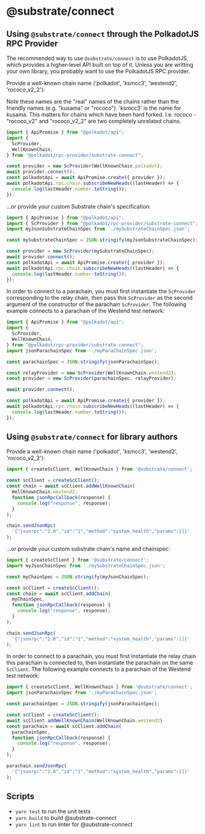 # @substrate/connect

## Using `@substrate/connect` through the PolkadotJS RPC Provider

The recommended way to use `@substrate/connect` is to use PolkadotJS,
which provides a higher-level API built on top of it.
Unless you are writting your own library, you probably want to use the
PolkadotJS RPC provider.

Provide a well-known chain name ('polkadot', 'ksmcc3', 'westend2', 'rococo_v2_2'):

Note these names are the "real" names of the chains rather than the friendly 
names (e.g. "kusama" or "rococo"). 'ksmcc3' is the name for kusama.  This
matters for chains which have been hard forked. I.e. rococo - "rococo_v2" and 
"rococo_v2_2" are two completely unrelated chains.

```js
import { ApiPromise } from "@polkadot/api";
import {
  ScProvider,
  WellKnownChain,
} from "@polkadot/rpc-provider/substrate-connect";

const provider = new ScProvider(WellKnownChain.polkadot);
await provider.connect();
const polkadotApi = await ApiPromise.create({ provider });
await polkadotApi.rpc.chain.subscribeNewHeads((lastHeader) => {
  console.log(lastHeader.number.toString());
});
```

...or provide your custom Substrate chain's specification:

```js
import { ApiPromise } from "@polkadot/api";
import { ScProvider } from "@polkadot/rpc-provider/substrate-connect";
import myJsonSubstrateChainSpec from './mySubstrateChainSpec.json';

const mySubstrateChainSpec = JSON.stringify(myJsonSubstrateChainSpec);

const provider = new ScProvider(mySubstrateChainSpec);
await provider.connect();
const polkadotApi = await ApiPromise.create({ provider });
await polkadotApi.rpc.chain.subscribeNewHeads((lastHeader) => {
  console.log(lastHeader.number.toString());
});
```

In order to connect to a parachain, you must first instantiate the `ScProvider`
corresponding to the relay chain, then pass this `ScProvider` as the second
argument of the constructor of the parachain `ScProvider`. The following example
connects to a parachain of the Westend test network:

```js
import { ApiPromise } from "@polkadot/api";
import {
  ScProvider,
  WellKnownChain,
} from "@polkadot/rpc-provider/substrate-connect";
import jsonParachainSpec from './myParaChainSpec.json';

const parachainSpec = JSON.stringify(jsonParachainSpec);

const relayProvider = new ScProvider(WellKnownChain.westend2);
const provider = new ScProvider(parachainSpec, relayProvider);

await provider.connect();

const polkadotApi = await ApiPromise.create({ provider });
await polkadotApi.rpc.chain.subscribeNewHeads((lastHeader) => {
  console.log(lastHeader.number.toString());
});
```

## Using `@substrate/connect` for library authors

Provide a well-known chain name ('polkadot', 'ksmcc3', 'westend2', 'rococo_v2_2'):

```js
import { createScClient, WellKnownChain } from '@substrate/connect';

const scClient = createScClient();
const chain = await scClient.addWellKnownChain(
  WellKnownChain.westend2,
  function jsonRpcCallback(response) {
    console.log("response", response);
  }
);

chain.sendJsonRpc(
  '{"jsonrpc":"2.0","id":"1","method":"system_health","params":[]}'
);
```

...or provide your custom substrate chain's name and chainspec:

```js
import { createScClient } from '@substrate/connect';
import myJsonChainSpec from './mySubstrateChainSpec.json';

const myChainSpec = JSON.stringify(myJsonChainSpec);

const scClient = createScClient();
const chain = await scClient.addChain(
  myChainSpec,
  function jsonRpcCallback(response) {
    console.log("response", response);
  }
);

chain.sendJsonRpc(
  '{"jsonrpc":"2.0","id":"1","method":"system_health","params":[]}'
);
```

In order to connect to a parachain, you must first instantiate the relay chain
this parachain is connected to, then instantiate the parachain on the same
`ScClient`. The following example connects to a parachain of the Westend test
network:

```js
import { createScClient, WellKnownChain } from '@substrate/connect';
import jsonParachainSpec from './myParaChainSpec.json';

const parachainSpec = JSON.stringify(jsonParachainSpec);

const scClient = createScClient();
await scClient.addWellKnownChain(WellKnownChain.westend2)
const parachain = await scClient.addChain(
  parachainSpec,
  function jsonRpcCallback(response) {
    console.log("response", response);
  }
);

parachain.sendJsonRpc(
  '{"jsonrpc":"2.0","id":"1","method":"system_health","params":[]}'
);
```

## Scripts

* `yarn test` to run the unit tests
* `yarn build` to build @substrate-connect
* `yarn lint` to run linter for @substrate-connect
